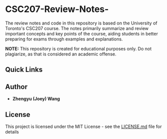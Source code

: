# CSC207-Review-Notes-

The review notes and code in this repository is based on the University of Toronto's CSC207 course. The notes primarily summarize and review important concepts and key points of the course, aiding students in better preparing for exams through examples and explanations.

**NOTE:** This repository is created for educational purposes only. Do not plagiarize, as that is considered an academic offense.

## Quick Links

## Author

+ **Zhengyu (Joey) Wang**

## License

This project is licensed under the MIT License - see the [LICENSE.md](LICENSE.md) file for details



